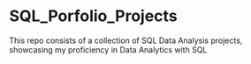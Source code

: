 # SQL_Porfolio_Projects
This repo consists of a collection of SQL Data Analysis projects, showcasing my proficiency in Data Analytics with SQL
